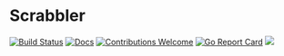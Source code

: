 # Scrabbler

[![Build Status](https://travis-ci.org/AKovalevich/scrabbler.svg?branch=master)](https://travis-ci.org/AKovalevich/scrabbler)
[![Docs](https://img.shields.io/badge/docs-current-brightgreen.svg)](https://github.com/AKovalevich/scrabbler/blob/master/docs/home.md)
[![Contributions Welcome](https://img.shields.io/badge/contributions-welcome-brightgreen.svg?style=flat)](https://github.com/AKovalevich/scrabbler/issues)
[![Go Report Card](https://goreportcard.com/badge/github.com/AKovalevich/scrabbler)](https://goreportcard.com/badge/github.com/AKovalevich/scrabbler)
[![](https://images.microbadger.com/badges/version/akovalevich/scrabbler.svg)](https://microbadger.com/images/akovalevich/scrabbler)
